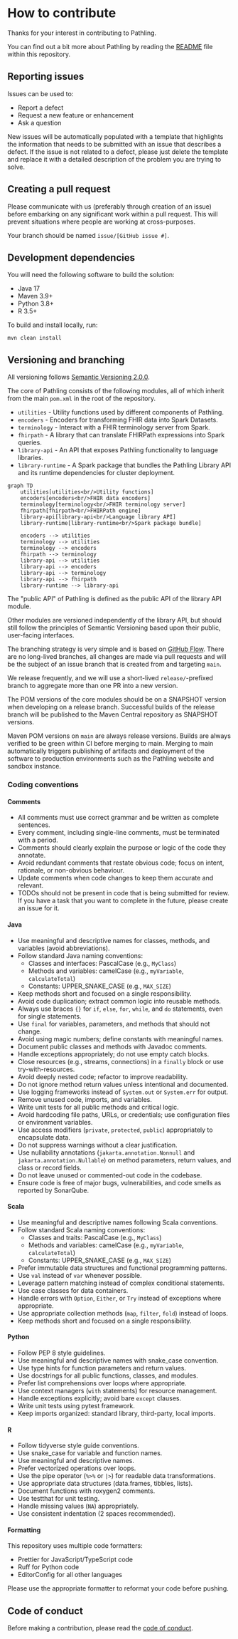 # How to contribute

Thanks for your interest in contributing to Pathling.

You can find out a bit more about Pathling by reading the [README](README.md)
file within this repository.

## Reporting issues

Issues can be used to:

* Report a defect
* Request a new feature or enhancement
* Ask a question

New issues will be automatically populated with a template that highlights the
information that needs to be submitted with an issue that describes a defect. If
the issue is not related to a defect, please just delete the template and
replace it with a detailed description of the problem you are trying to solve.

## Creating a pull request

Please communicate with us (preferably through creation of an issue) before
embarking on any significant work within a pull request. This will prevent
situations where people are working at cross-purposes.

Your branch should be named `issue/[GitHub issue #]`.

## Development dependencies

You will need the following software to build the solution:

* Java 17
* Maven 3.9+
* Python 3.8+
* R 3.5+

To build and install locally, run:

```
mvn clean install
```

## Versioning and branching

All versioning
follows [Semantic Versioning 2.0.0](https://semver.org/spec/v2.0.0.html).

The core of Pathling consists of the following modules, all of which inherit
from the main `pom.xml` in the root of the repository.

- `utilities` - Utility functions used by different components of Pathling.
- `encoders` - Encoders for transforming FHIR data into Spark Datasets.
- `terminology` - Interact with a FHIR terminology server from Spark.
- `fhirpath` - A library that can translate FHIRPath expressions into Spark
  queries.
- `library-api` - An API that exposes Pathling functionality to language
  libraries.
- `library-runtime` - A Spark package that bundles the Pathling Library API and
  its runtime dependencies for cluster deployment.

```mermaid
graph TD
    utilities[utilities<br/>Utility functions]
    encoders[encoders<br/>FHIR data encoders]
    terminology[terminology<br/>FHIR terminology server]
    fhirpath[fhirpath<br/>FHIRPath engine]
    library-api[library-api<br/>Language library API]
    library-runtime[library-runtime<br/>Spark package bundle]

    encoders --> utilities
    terminology --> utilities
    terminology --> encoders
    fhirpath --> terminology
    library-api --> utilities
    library-api --> encoders
    library-api --> terminology
    library-api --> fhirpath
    library-runtime --> library-api
```

The "public API" of Pathling is defined as the public API of the library API
module.

Other modules are versioned independently of the library API, but should still
follow the principles of Semantic Versioning based upon their public,
user-facing interfaces.

The branching strategy is very simple and is based on
[GitHub Flow](https://guides.github.com/introduction/flow/). There are no
long-lived branches, all changes are made via pull requests and will be the
subject of an issue branch that is created from and targeting `main`.

We release frequently, and we will use a short-lived `release/`-prefixed branch
to aggregate more than one PR into a new version.

The POM versions of the core modules should be on a SNAPSHOT version when
developing on a release branch. Successful builds of the release branch
will be published to the Maven Central repository as SNAPSHOT versions.

Maven POM versions on `main` are always release versions. Builds are always
verified to be green within CI before merging to main. Merging to main
automatically triggers publishing of artifacts and deployment of the software to
production environments such as the Pathling website and sandbox instance.

### Coding conventions

#### Comments

- All comments must use correct grammar and be written as complete sentences.
- Every comment, including single-line comments, must be terminated with a
  period.
- Comments should clearly explain the purpose or logic of the code they
  annotate.
- Avoid redundant comments that restate obvious code; focus on intent,
  rationale, or non-obvious behaviour.
- Update comments when code changes to keep them accurate and relevant.
- TODOs should not be present in code that is being submitted for review.
  If you have a task that you want to complete in the future, please create an
  issue for it.

#### Java

- Use meaningful and descriptive names for classes, methods, and variables
  (avoid abbreviations).
- Follow standard Java naming conventions:
    - Classes and interfaces: PascalCase (e.g., `MyClass`)
    - Methods and variables: camelCase (e.g., `myVariable`, `calculateTotal`)
    - Constants: UPPER_SNAKE_CASE (e.g., `MAX_SIZE`)
- Keep methods short and focused on a single responsibility.
- Avoid code duplication; extract common logic into reusable methods.
- Always use braces `{}` for `if`, `else`, `for`, `while`, and `do` statements,
  even for single statements.
- Use `final` for variables, parameters, and methods that should not change.
- Avoid using magic numbers; define constants with meaningful names.
- Document public classes and methods with Javadoc comments.
- Handle exceptions appropriately; do not use empty catch blocks.
- Close resources (e.g., streams, connections) in a `finally` block or use
  try-with-resources.
- Avoid deeply nested code; refactor to improve readability.
- Do not ignore method return values unless intentional and documented.
- Use logging frameworks instead of `System.out` or `System.err` for output.
- Remove unused code, imports, and variables.
- Write unit tests for all public methods and critical logic.
- Avoid hardcoding file paths, URLs, or credentials; use configuration files or
  environment variables.
- Use access modifiers (`private`, `protected`, `public`) appropriately to
  encapsulate data.
- Do not suppress warnings without a clear justification.
- Use nullability annotations (`jakarta.annotation.Nonnull` and
  `jakarta.annotation.Nullable`) on method parameters, return values, and class
  or record fields.
- Do not leave unused or commented-out code in the codebase.
- Ensure code is free of major bugs, vulnerabilities, and code smells as
  reported by SonarQube.

#### Scala

- Use meaningful and descriptive names following Scala conventions.
- Follow standard Scala naming conventions:
    - Classes and traits: PascalCase (e.g., `MyClass`)
    - Methods and variables: camelCase (e.g., `myVariable`, `calculateTotal`)
    - Constants: UPPER_SNAKE_CASE (e.g., `MAX_SIZE`)
- Prefer immutable data structures and functional programming patterns.
- Use `val` instead of `var` whenever possible.
- Leverage pattern matching instead of complex conditional statements.
- Use case classes for data containers.
- Handle errors with `Option`, `Either`, or `Try` instead of exceptions where
  appropriate.
- Use appropriate collection methods (`map`, `filter`, `fold`) instead of loops.
- Keep methods short and focused on a single responsibility.

#### Python

- Follow PEP 8 style guidelines.
- Use meaningful and descriptive names with snake_case convention.
- Use type hints for function parameters and return values.
- Use docstrings for all public functions, classes, and modules.
- Prefer list comprehensions over loops where appropriate.
- Use context managers (`with` statements) for resource management.
- Handle exceptions explicitly; avoid bare `except` clauses.
- Write unit tests using pytest framework.
- Keep imports organized: standard library, third-party, local imports.

#### R

- Follow tidyverse style guide conventions.
- Use snake_case for variable and function names.
- Use meaningful and descriptive names.
- Prefer vectorized operations over loops.
- Use the pipe operator (`%>%` or `|>`) for readable data transformations.
- Use appropriate data structures (data.frames, tibbles, lists).
- Document functions with roxygen2 comments.
- Use testthat for unit testing.
- Handle missing values (`NA`) appropriately.
- Use consistent indentation (2 spaces recommended).

#### Formatting

This repository uses multiple code formatters:

- Prettier for JavaScript/TypeScript code
- Ruff for Python code
- EditorConfig for all other languages

Please use the appropriate formatter to reformat your code before pushing.

## Code of conduct

Before making a contribution, please read the
[code of conduct](CODE_OF_CONDUCT.md).
